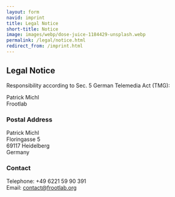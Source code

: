 ```yaml
---
layout: form
navid: imprint
title: Legal Notice
short-title: Notice
image: images/webp/dose-juice-1184429-unsplash.webp
permalink: /legal/notice.html
redirect_from: /imprint.html
---
```


## Legal Notice
Responsibility according to Sec. 5 German Telemedia Act (TMG):

Patrick Michl <br>
Frootlab

### Postal Address
Patrick Michl <br>
Floringasse 5 <br>
69117 Heidelberg  <br>
Germany

### Contact
Telephone: +49 6221 59 90 391 <br>
Email: contact@frootlab.org
